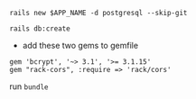 ```
rails new $APP_NAME -d postgresql --skip-git
```

```
rails db:create
```

- add these two gems to gemfile

```
gem 'bcrypt', '~> 3.1', '>= 3.1.15'
gem "rack-cors", :require => 'rack/cors'
```

run `bundle`
